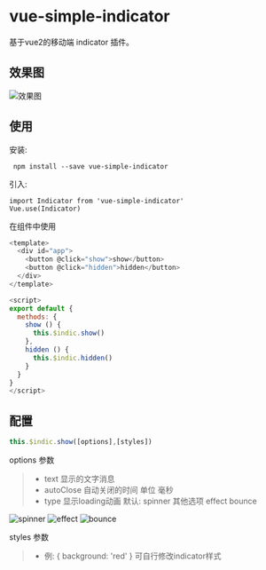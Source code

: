 # vue-simple-indicator
  基于vue2的移动端 indicator 插件。
## 效果图
![效果图](http://www.chenshujin.cn/blog-resources/vueIndicator/indicatorGif.gif)
## 使用
安装:
```
 npm install --save vue-simple-indicator
```
引入:
```
import Indicator from 'vue-simple-indicator'
Vue.use(Indicator)
```
在组件中使用
```javascript
<template>
  <div id="app">
    <button @click="show">show</button>
    <button @click="hidden">hidden</button>
  </div>
</template>

<script>
export default {
  methods: {
    show () {
      this.$indic.show()
    },
    hidden () {
      this.$indic.hidden()
    }
  }
}
</script>
```
## 配置
```javascript
this.$indic.show([options],[styles])
```
options 参数
> * text 显示的文字消息
> * autoClose 自动关闭的时间  单位 毫秒
> * type 显示loading动画 默认: spinner 其他选项 effect bounce

![spinner](http://www.chenshujin.cn/blog-resources/vueIndicator/spinner.gif)
![effect](http://www.chenshujin.cn/blog-resources/vueIndicator/effect.gif)
![bounce](http://www.chenshujin.cn/blog-resources/vueIndicator/bounce.gif)

styles 参数
> * 例: { background: 'red' } 可自行修改indicator样式
